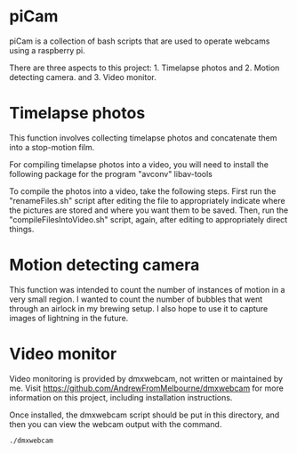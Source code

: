 # piCam

piCam is a collection of bash scripts that are used to operate webcams using a raspberry pi.

There are three aspects to this project: 1. Timelapse photos and 2. Motion detecting camera. and 3. Video monitor.

# Timelapse photos
This function involves collecting timelapse photos and concatenate them into a stop-motion film. 

For compiling timelapse photos into a video, you will need to install the following package for the program "avconv"
	libav-tools

To compile the photos into a video, take the following steps. First run the "renameFiles.sh" script after editing the file to appropriately indicate where the pictures are stored and where you want them to be saved. Then, run the "compileFilesIntoVideo.sh" script, again, after editing to appropriately direct things. 

# Motion detecting camera
This function was intended to count the number of instances of motion in a very small region. I wanted to count the number of bubbles that went through an airlock in my brewing setup. I also hope to use it to capture images of lightning in the future. 

# Video monitor

Video monitoring is provided by dmxwebcam, not written or maintained by me. Visit https://github.com/AndrewFromMelbourne/dmxwebcam for more information on this project, including installation instructions.

Once installed, the dmxwebcam script should be put in this directory, and then you can view the webcam output with the command.

	./dmxwebcam
